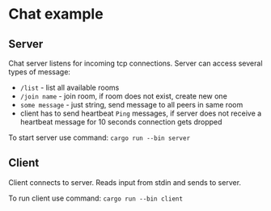 # Chat example


## Server

Chat server listens for incoming tcp connections. Server can access several types of message:

  * `/list` - list all available rooms
  * `/join name` - join room, if room does not exist, create new one
  * `some message` - just string, send message to all peers in same room
  * client has to send heartbeat `Ping` messages, if server does not receive a heartbeat 
  message for 10 seconds connection gets dropped
  
To start server use command: `cargo run --bin server`

## Client

Client connects to server. Reads input from stdin and sends to server.

To run client use command: `cargo run --bin client`
